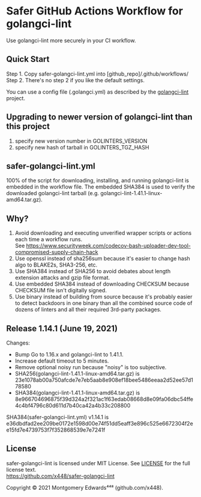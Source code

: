 # Safer GitHub Actions Workflow for golangci-lint

Use golangci-lint more securely in your CI workflow.

## Quick Start
Step 1. Copy safer-golangci-lint.yml into [github_repo]/.github/workflows/  
Step 2. There's no step 2 if you like the default settings.

You can use a config file (.golangci.yml) as described by the [golangci-lint](https://github.com/golangci/golangci-lint) project.

## Upgrading to newer version of golangci-lint than this project
1. specify new version number in GOLINTERS_VERSION
2. specify new hash of tarball in GOLINTERS_TGZ_HASH

## safer-golangci-lint.yml

100% of the script for downloading, installing, and running golangci-lint
is embedded in the workflow file.  The embedded SHA384 is used to verify the 
downloaded golangci-lint tarball (e.g. golangci-lint-1.41.1-linux-amd64.tar.gz). 

## Why?
1. Avoid downloading and executing unverified wrapper scripts or actions each time a workflow runs.  
   See https://www.securityweek.com/codecov-bash-uploader-dev-tool-compromised-supply-chain-hack
2. Use openssl instead of sha256sum because it's easier to change hash algo to BLAKE2s, SHA3-256, etc.
3. Use SHA384 instead of SHA256 to avoid debates about length extension attacks and gzip file format.
4. Use embedded SHA384 instead of downloading CHECKSUM because CHECKSUM file isn't digitally signed.
5. Use binary instead of building from source because it's probably easier to detect backdoors in one binary 
   than all the combined source code of dozens of linters and all their required 3rd-party packages.

## Release 1.14.1 (June 19, 2021)
Changes:  
  - Bump Go to 1.16.x and golangci-lint to 1.41.1.
  - Increase default timeout to 5 minutes.
  - Remove optional noisy run because "noisy" is too subjective.
  - SHA256(golangci-lint-1.41.1-linux-amd64.tar.gz) is 23e1078ab00a750afcde7e7eb5aab8e908ef18bee5486eeaa2d52ee57d178580
  - SHA384(golangci-lint-1.41.1-linux-amd64.tar.gz) is 8e966704696875f39d324a2f321ac1f63edab08668d8e09fa06dbc54ffe4c4bf4796c80d611d7b40ca42a4b33c208800

SHA384(safer-golangci-lint.yml) v1.14.1 is  
e36dbdfad2ee209be0172e1598d00e74f51dd5eaff3e896c525e6672304f2ee15fd7e4739753f7f352868539e7e7241f

## License
safer-golangci-lint is licensed under MIT License.  See [LICENSE](LICENSE) for the full license text.  
https://github.com/x448/safer-golangci-lint

Copyright © 2021 Montgomery Edwards⁴⁴⁸ (github.com/x448).
